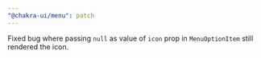 ```yaml
---
"@chakra-ui/menu": patch
---
```


Fixed bug where passing `null` as value of `icon` prop in `MenuOptionItem` still
rendered the icon.
